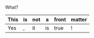 What?

| This | is| not   | a  | front | matter|
|-------|-------|-|-|-|-|
| Yes |,| it  |  is | true|!|
